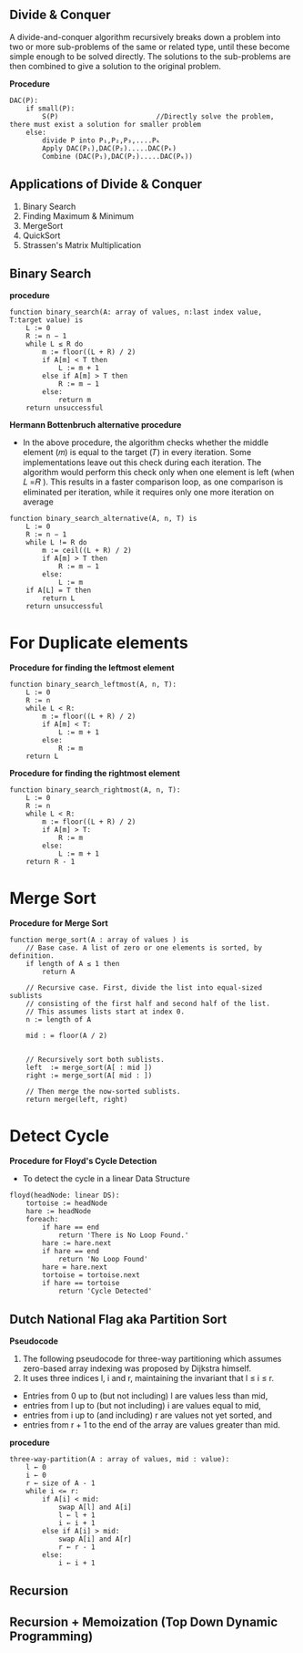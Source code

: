 ## Divide & Conquer
A divide-and-conquer algorithm recursively breaks down a problem into two or more sub-problems of the same or related type, until these become simple enough to be solved directly. The solutions to the sub-problems are then combined to give a solution to the original problem.

**Procedure**
```
DAC(P):
    if small(P):
        S(P)                        //Directly solve the problem, there must exist a solution for smaller problem
    else:
        divide P into P₁,P₂,P₃,....Pₖ
        Apply DAC(P₁),DAC(P₂).....DAC(Pₖ)
        Combine (DAC(P₁),DAC(P₂).....DAC(Pₖ))
```


## Applications of Divide & Conquer
1. Binary Search
2. Finding Maximum & Minimum
3. MergeSort
4. QuickSort
5. Strassen's Matrix Multiplication





## Binary Search

**procedure**
```
function binary_search(A: array of values, n:last index value, T:target value) is
    L := 0
    R := n − 1
    while L ≤ R do
        m := floor((L + R) / 2)
        if A[m] < T then
            L := m + 1
        else if A[m] > T then
            R := m − 1
        else:
            return m
    return unsuccessful
```

**Hermann Bottenbruch alternative procedure**
- In the above procedure, the algorithm checks whether the middle element (𝑚) is equal to the target (𝑇) in every iteration. Some implementations leave out this check during each iteration. The algorithm would perform this check only when one element is left (when 𝐿 =𝑅 ). This results in a faster comparison loop, as one comparison is eliminated per iteration, while it requires only one more iteration on average

```
function binary_search_alternative(A, n, T) is
    L := 0
    R := n − 1
    while L != R do
        m := ceil((L + R) / 2)
        if A[m] > T then
            R := m − 1
        else:
            L := m
    if A[L] = T then
        return L
    return unsuccessful
```

# For Duplicate elements

**Procedure for finding the leftmost element**

```
function binary_search_leftmost(A, n, T):
    L := 0
    R := n
    while L < R:
        m := floor((L + R) / 2)
        if A[m] < T:
            L := m + 1
        else:
            R := m
    return L
```

**Procedure for finding the rightmost element**

```
function binary_search_rightmost(A, n, T):
    L := 0
    R := n
    while L < R:
        m := floor((L + R) / 2)
        if A[m] > T:
            R := m
        else:
            L := m + 1
    return R - 1
```

# Merge Sort

**Procedure for Merge Sort**

```
function merge_sort(A : array of values ) is
    // Base case. A list of zero or one elements is sorted, by definition.
    if length of A ≤ 1 then
        return A

    // Recursive case. First, divide the list into equal-sized sublists
    // consisting of the first half and second half of the list.
    // This assumes lists start at index 0.
    n := length of A

    mid : = floor(A / 2)
   

    // Recursively sort both sublists.
    left  := merge_sort(A[ : mid ])
    right := merge_sort(A[ mid : ])

    // Then merge the now-sorted sublists.
    return merge(left, right)
```


# Detect Cycle 

**Procedure for Floyd's Cycle Detection**
- To detect the cycle in a linear Data Structure

```
floyd(headNode: linear DS):
    tortoise := headNode
    hare := headNode
    foreach:
        if hare == end
            return 'There is No Loop Found.'
        hare := hare.next
        if hare == end
            return 'No Loop Found'
        hare = hare.next
        tortoise = tortoise.next
        if hare == tortoise
            return 'Cycle Detected'
```



## Dutch National Flag aka Partition Sort

**Pseudocode**
1. The following pseudocode for three-way partitioning which assumes zero-based array indexing was proposed by Dijkstra himself.
2. It uses three indices l, i and r, maintaining the invariant that l ≤ i ≤ r.

- Entries from 0 up to (but not including) l are values less than mid,
- entries from l up to (but not including) i are values equal to mid,
- entries from i up to (and including) r are values not yet sorted, and
- entries from r + 1 to the end of the array are values greater than mid.


**procedure**
```
three-way-partition(A : array of values, mid : value):
    l ← 0
    i ← 0
    r ← size of A - 1
    while i <= r:
        if A[i] < mid:
            swap A[l] and A[i]
            l ← l + 1
            i ← i + 1
        else if A[i] > mid:
            swap A[i] and A[r]
            r ← r - 1
        else:
            i ← i + 1
```





## Recursion











## Recursion + Memoization (Top Down Dynamic Programming)